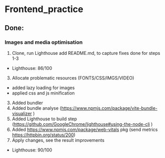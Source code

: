 # Frontend_practice

## Done:
### Images and media optimisation
1. Clone, run Lighthouse add README.md, to capture fixes done for steps 1-3
- Lighthouse: 86/100
3. Allocate problematic resources (FONTS/CSS/IMGS/VIDEO)
- added lazy loading for images
- applied css and js minification
3. Added bundler
4. Added bundle analyse (https://www.npmjs.com/package/vite-bundle-visualizer )
5. Added Lighthouse to build step (https://github.com/GoogleChrome/lighthouse#using-the-node-cli )
6. Added https://www.npmjs.com/package/web-vitals pkg (send metrics https://httpbin.org/status/200)
7. Apply changes, see the result improvements
- Lighthouse: 90/100